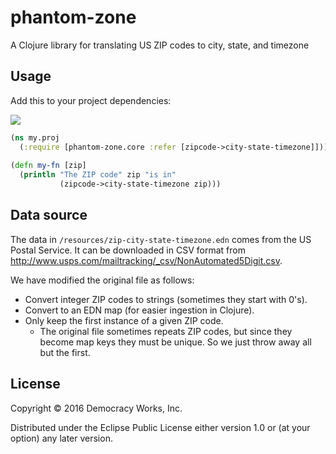 # phantom-zone

A Clojure library for translating US ZIP codes to city, state, and timezone

## Usage

Add this to your project dependencies:

![](https://clojars.org/democracyworks/phantom-zone/latest-version.svg)

```clojure
(ns my.proj
  (:require [phantom-zone.core :refer [zipcode->city-state-timezone]]))
  
(defn my-fn [zip]
  (println "The ZIP code" zip "is in"
           (zipcode->city-state-timezone zip)))
```

## Data source

The data in `/resources/zip-city-state-timezone.edn` comes from the US Postal
Service. It can be downloaded in CSV format from 
http://www.usps.com/mailtracking/_csv/NonAutomated5Digit.csv.

We have modified the original file as follows:

- Convert integer ZIP codes to strings (sometimes they start with 0's).
- Convert to an EDN map (for easier ingestion in Clojure).
- Only keep the first instance of a given ZIP code.
    - The original file sometimes repeats ZIP codes, but since they become map
      keys they must be unique. So we just throw away all but the first.

## License

Copyright © 2016 Democracy Works, Inc.

Distributed under the Eclipse Public License either version 1.0 or (at
your option) any later version.
